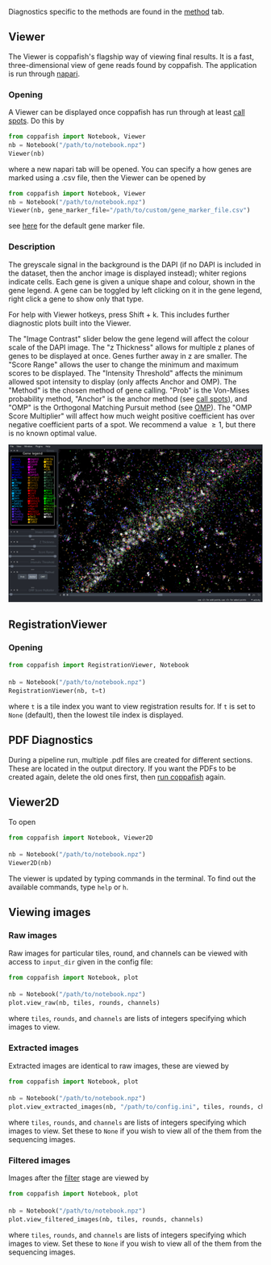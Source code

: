 Diagnostics specific to the methods are found in the [method](stitch.md) tab.

## Viewer

The Viewer is coppafish's flagship way of viewing final results. It is a fast, three-dimensional view of gene reads 
found by coppafish. The application is run through [napari](https://github.com/napari/napari).

### Opening

A Viewer can be displayed once coppafish has run through at least [call spots](overview.md#call-spots). Do this by

```python
from coppafish import Notebook, Viewer
nb = Notebook("/path/to/notebook.npz")
Viewer(nb)
```

where a new napari tab will be opened. You can specify a how genes are marked using a .csv file, then the Viewer can be 
opened by

```python
from coppafish import Notebook, Viewer
nb = Notebook("/path/to/notebook.npz")
Viewer(nb, gene_marker_file="/path/to/custom/gene_marker_file.csv")
```

see [here](https://github.com/paulshuker/coppafish/raw/HEAD/coppafish/plot/results_viewer/gene_color.csv) for the 
default gene marker file.

### Description

The greyscale signal in the background is the DAPI (if no DAPI is included in the dataset, then the anchor image is 
displayed instead); whiter regions indicate cells. Each gene is given a unique shape and colour, shown in the gene 
legend. A gene can be toggled by left clicking on it in the gene legend, right click a gene to show only that type.

For help with Viewer hotkeys, press Shift + k. This includes further diagnostic plots built into the Viewer.

The "Image Contrast" slider below the gene legend will affect the colour scale of the DAPI image. The "z Thickness" 
allows for multiple z planes of genes to be displayed at once. Genes further away in z are smaller. The "Score Range" 
allows the user to change the minimum and maximum scores to be displayed. The "Intensity Threshold" affects the minimum 
allowed spot intensity to display (only affects Anchor and OMP). The "Method" is the chosen method of gene calling. 
"Prob" is the Von-Mises probability method, "Anchor" is the anchor method (see [call spots](overview.md#call-spots)), and 
"OMP" is the Orthogonal Matching Pursuit method (see [OMP](overview.md#orthogonal-matching-pursuit)). The "OMP Score 
Multiplier" will affect how much weight positive coefficient has over negative coefficient parts of a spot. We 
recommend a value $\ge1$, but there is no known optimal value.

![](images/Viewer_example.PNG "The Viewer")

## RegistrationViewer

### Opening

```python
from coppafish import RegistrationViewer, Notebook

nb = Notebook("/path/to/notebook.npz")
RegistrationViewer(nb, t=t)
```

where `t` is a tile index you want to view registration results for. If `t` is set to `None` (default), then the lowest 
tile index is displayed.

## PDF Diagnostics

During a pipeline run, multiple .pdf files are created for different sections. These are located in the output 
directory. If you want the PDFs to be created again, delete the old ones first, then 
[run coppafish](basic_usage.md/#running) again.

## Viewer2D

To open
```python
from coppafish import Notebook, Viewer2D

nb = Notebook("/path/to/notebook.npz")
Viewer2D(nb)
```

The viewer is updated by typing commands in the terminal. To find out the available commands, type `help` or `h`.

## Viewing images

### Raw images

Raw images for particular tiles, round, and channels can be viewed with access to `input_dir` given in the config file:

```python
from coppafish import Notebook, plot

nb = Notebook("/path/to/notebook.npz")
plot.view_raw(nb, tiles, rounds, channels)
```

where `tiles`, `rounds`, and `channels` are lists of integers specifying which images to view.

### Extracted images

Extracted images are identical to raw images, these are viewed by

```python
from coppafish import Notebook, plot

nb = Notebook("/path/to/notebook.npz")
plot.view_extracted_images(nb, "/path/to/config.ini", tiles, rounds, channels)
```

where `tiles`, `rounds`, and `channels` are lists of integers specifying which images to view. Set these to `None` if 
you wish to view all of the them from the sequencing images.

### Filtered images

Images after the [filter](overview.md#filter) stage are viewed by

```python
from coppafish import Notebook, plot

nb = Notebook("/path/to/notebook.npz")
plot.view_filtered_images(nb, tiles, rounds, channels)
```

where `tiles`, `rounds`, and `channels` are lists of integers specifying which images to view. Set these to `None` if 
you wish to view all of the them from the sequencing images.

